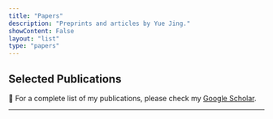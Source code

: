 ```yaml
---
title: "Papers"
description: "Preprints and articles by Yue Jing."
showContent: False
layout: "list"
type: "papers"
---
```



## Selected Publications

<div style="margin-bottom: 1 rem; font-size: 1 rem;">
  📖 For a complete list of my publications, please check my <a href="https://scholar.google.com/citations?hl=en&user=cLZbL1MAAAAJ">Google Scholar</a>.
</div>

---



